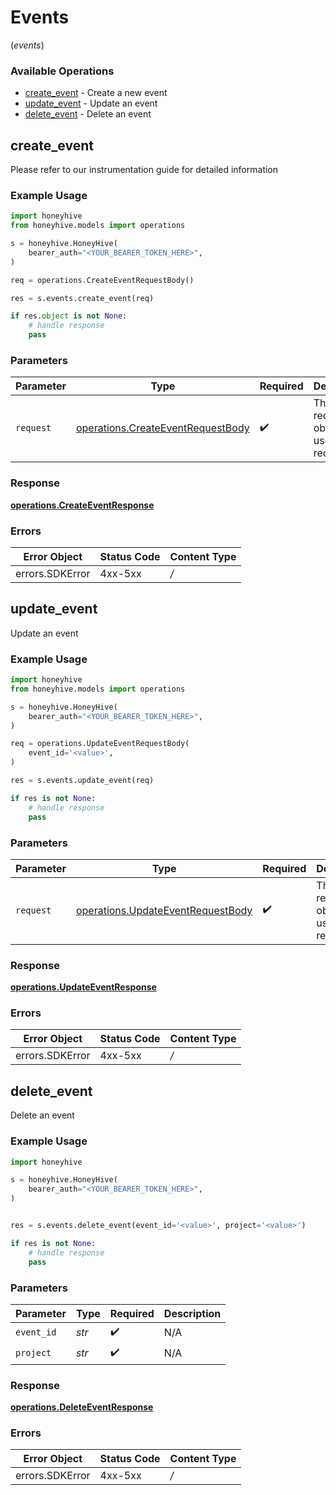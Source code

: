 # Events
(*events*)

### Available Operations

* [create_event](#create_event) - Create a new event
* [update_event](#update_event) - Update an event
* [delete_event](#delete_event) - Delete an event

## create_event

Please refer to our instrumentation guide for detailed information

### Example Usage

```python
import honeyhive
from honeyhive.models import operations

s = honeyhive.HoneyHive(
    bearer_auth="<YOUR_BEARER_TOKEN_HERE>",
)

req = operations.CreateEventRequestBody()

res = s.events.create_event(req)

if res.object is not None:
    # handle response
    pass

```

### Parameters

| Parameter                                                                              | Type                                                                                   | Required                                                                               | Description                                                                            |
| -------------------------------------------------------------------------------------- | -------------------------------------------------------------------------------------- | -------------------------------------------------------------------------------------- | -------------------------------------------------------------------------------------- |
| `request`                                                                              | [operations.CreateEventRequestBody](../../models/operations/createeventrequestbody.md) | :heavy_check_mark:                                                                     | The request object to use for the request.                                             |


### Response

**[operations.CreateEventResponse](../../models/operations/createeventresponse.md)**
### Errors

| Error Object    | Status Code     | Content Type    |
| --------------- | --------------- | --------------- |
| errors.SDKError | 4xx-5xx         | */*             |

## update_event

Update an event

### Example Usage

```python
import honeyhive
from honeyhive.models import operations

s = honeyhive.HoneyHive(
    bearer_auth="<YOUR_BEARER_TOKEN_HERE>",
)

req = operations.UpdateEventRequestBody(
    event_id='<value>',
)

res = s.events.update_event(req)

if res is not None:
    # handle response
    pass

```

### Parameters

| Parameter                                                                              | Type                                                                                   | Required                                                                               | Description                                                                            |
| -------------------------------------------------------------------------------------- | -------------------------------------------------------------------------------------- | -------------------------------------------------------------------------------------- | -------------------------------------------------------------------------------------- |
| `request`                                                                              | [operations.UpdateEventRequestBody](../../models/operations/updateeventrequestbody.md) | :heavy_check_mark:                                                                     | The request object to use for the request.                                             |


### Response

**[operations.UpdateEventResponse](../../models/operations/updateeventresponse.md)**
### Errors

| Error Object    | Status Code     | Content Type    |
| --------------- | --------------- | --------------- |
| errors.SDKError | 4xx-5xx         | */*             |

## delete_event

Delete an event

### Example Usage

```python
import honeyhive

s = honeyhive.HoneyHive(
    bearer_auth="<YOUR_BEARER_TOKEN_HERE>",
)


res = s.events.delete_event(event_id='<value>', project='<value>')

if res is not None:
    # handle response
    pass

```

### Parameters

| Parameter          | Type               | Required           | Description        |
| ------------------ | ------------------ | ------------------ | ------------------ |
| `event_id`         | *str*              | :heavy_check_mark: | N/A                |
| `project`          | *str*              | :heavy_check_mark: | N/A                |


### Response

**[operations.DeleteEventResponse](../../models/operations/deleteeventresponse.md)**
### Errors

| Error Object    | Status Code     | Content Type    |
| --------------- | --------------- | --------------- |
| errors.SDKError | 4xx-5xx         | */*             |
